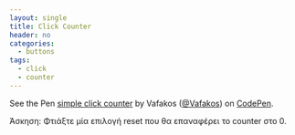 ```yaml
---
layout: single
title: Click Counter
header: no
categories:
  - buttons
tags:
  - click
  - counter
---
```


<p data-height="265" data-theme-id="0" data-slug-hash="vQrwgJ" data-default-tab="css,result" data-user="Vafakos" 
data-pen-title="simple click counter" class="codepen">See the Pen <a href="https://codepen.io/Vafakos/pen/vQrwgJ/">
simple click counter</a> by Vafakos (<a href="https://codepen.io/Vafakos">@Vafakos</a>) on <a href="https://codepen.io">CodePen</a>.</p>
<script async src="https://static.codepen.io/assets/embed/ei.js"></script>

Άσκηση: Φτιάξτε μία επιλογή reset που θα επαναφέρει το counter στο 0.  
